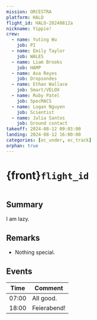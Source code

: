 ```yaml
---
mission: ORCESTRA
platform: HALO
flight_id: HALO-20240812a
nickname: Yippie!
crew:
  - name: Yuting Wu
    job: PI
  - name: Emily Taylor
    job: WALES
  - name: Liam Brooks
    job: HAMP
  - name: Ava Reyes
    job: Dropsondes
  - name: Ethan Wallace
    job: Smart/VELOX
  - name: Ruby Patel
    job: SpecMACS
  - name: Logan Nguyen
    job: Scientist
  - name: Julia Santos
    job: Ground contact
takeoff: 2024-08-12 09:03:00
landing: 2024-08-12 16:00:00
categories: [ec_under, ec_track]
orphan: true
---
```


# {front}`flight_id`

```{badges}
```

## Summary

I am lazy.

## Remarks

* Nothing special.

## Events

Time | Comment
--- | ---
07:00 | All good.
18:00 | Feierabend!
